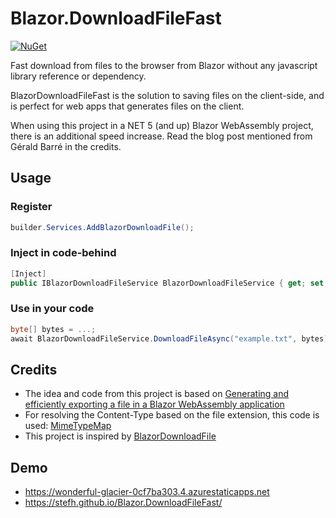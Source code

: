 # Blazor.DownloadFileFast

[![NuGet](https://img.shields.io/nuget/v/BlazorDownloadFileFast)](https://www.nuget.org/packages/BlazorDownloadFileFast)

Fast download from files to the browser from Blazor without any javascript library reference or dependency.

BlazorDownloadFileFast is the solution to saving files on the client-side, and is perfect for web apps that generates files on the client.

When using this project in a NET 5 (and up) Blazor WebAssembly project, there is an additional speed increase. 
Read the blog post mentioned from Gérald Barré in the credits.


## Usage

### Register
```c#
builder.Services.AddBlazorDownloadFile();
```

### Inject in code-behind
``` c#
[Inject]
public IBlazorDownloadFileService BlazorDownloadFileService { get; set; }
```

### Use in your code
``` c#
byte[] bytes = ...; 
await BlazorDownloadFileService.DownloadFileAsync("example.txt", bytes);
```

## Credits
- The idea and code from this project is based on [Generating and efficiently exporting a file in a Blazor WebAssembly application](https://www.meziantou.net/generating-and-downloading-a-file-in-a-blazor-webassembly-application.htm)
- For resolving the Content-Type based on the file extension, this code is used: [MimeTypeMap](https://github.com/samuelneff/MimeTypeMap)
- This project is inspired by [BlazorDownloadFile](https://github.com/arivera12/BlazorDownloadFile)

## Demo
- https://wonderful-glacier-0cf7ba303.4.azurestaticapps.net
- https://stefh.github.io/Blazor.DownloadFileFast/
